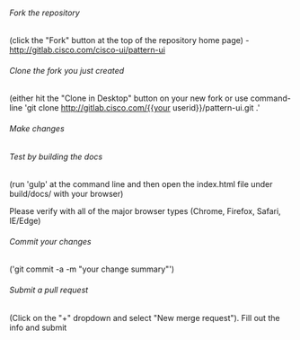 ###### Fork the repository

(click the "Fork" button at the top of the repository home page) - http://gitlab.cisco.com/cisco-ui/pattern-ui


###### Clone the fork you just created

(either hit the "Clone in Desktop" button on your new fork or use command-line 'git clone http://gitlab.cisco.com/{{your userid}}/pattern-ui.git .​'


###### Make changes

###### Test by building the docs

(run 'gulp' at the command line and then open the index.html file under build/docs/ with your browser)

Please verify with all of the major browser types (Chrome, Firefox, Safari, IE/Edge)

###### Commit your changes

('git commit -a -m "your change summary"')

###### Submit a pull request
(Click on the "+" dropdown and select "New merge request"). Fill out the info and submit